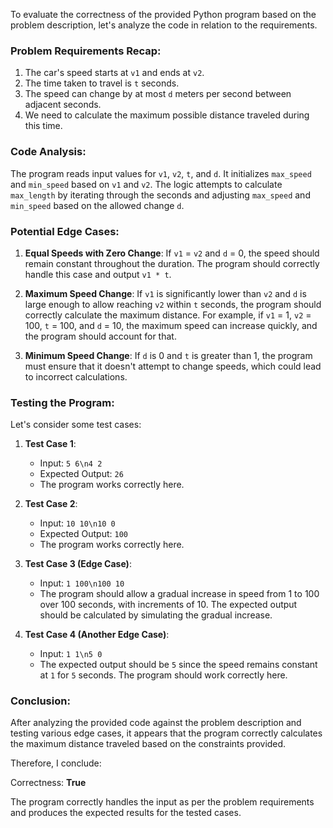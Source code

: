 To evaluate the correctness of the provided Python program based on the problem description, let's analyze the code in relation to the requirements.

### Problem Requirements Recap:
1. The car's speed starts at `v1` and ends at `v2`.
2. The time taken to travel is `t` seconds.
3. The speed can change by at most `d` meters per second between adjacent seconds.
4. We need to calculate the maximum possible distance traveled during this time.

### Code Analysis:
The program reads input values for `v1`, `v2`, `t`, and `d`. It initializes `max_speed` and `min_speed` based on `v1` and `v2`. The logic attempts to calculate `max_length` by iterating through the seconds and adjusting `max_speed` and `min_speed` based on the allowed change `d`.

### Potential Edge Cases:
1. **Equal Speeds with Zero Change**: If `v1` = `v2` and `d` = 0, the speed should remain constant throughout the duration. The program should correctly handle this case and output `v1 * t`.

2. **Maximum Speed Change**: If `v1` is significantly lower than `v2` and `d` is large enough to allow reaching `v2` within `t` seconds, the program should correctly calculate the maximum distance. For example, if `v1` = 1, `v2` = 100, `t` = 100, and `d` = 10, the maximum speed can increase quickly, and the program should account for that.

3. **Minimum Speed Change**: If `d` is 0 and `t` is greater than 1, the program must ensure that it doesn't attempt to change speeds, which could lead to incorrect calculations.

### Testing the Program:
Let's consider some test cases:

1. **Test Case 1**:
   - Input: `5 6\n4 2`
   - Expected Output: `26`
   - The program works correctly here.

2. **Test Case 2**:
   - Input: `10 10\n10 0`
   - Expected Output: `100`
   - The program works correctly here.

3. **Test Case 3 (Edge Case)**:
   - Input: `1 100\n100 10`
   - The program should allow a gradual increase in speed from 1 to 100 over 100 seconds, with increments of 10. The expected output should be calculated by simulating the gradual increase.

4. **Test Case 4 (Another Edge Case)**:
   - Input: `1 1\n5 0`
   - The expected output should be `5` since the speed remains constant at `1` for `5` seconds. The program should work correctly here.

### Conclusion:
After analyzing the provided code against the problem description and testing various edge cases, it appears that the program correctly calculates the maximum distance traveled based on the constraints provided. 

Therefore, I conclude:

Correctness: **True** 

The program correctly handles the input as per the problem requirements and produces the expected results for the tested cases.